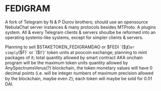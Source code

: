 # FEDIGRAM
A fork of Telegram by N & P Durov brothers; should use an opensource NebulaChat server instances & many protocols besides MTProto. A plugins system. All & every Telegram clients & servers shoulbe be reformed into an operating systems-like systems, except for simpler clients & servers.

Planning to sell $STAKETOKEN_FEDIGRAMDAO or $FEDI `($⨋)` or simply `($F)` or `($𝔽)` token units at poocoin exchange; planning to mint packages of it; total quantity allowed by smart contract AKA onchain program will be the maximum token units quantity allowed by AnySpectrumsVerus(?) blockchain, the token monetary values will have 0 decimal points (i.e. will be integer numbers of maximum precision allowed by the blockchain, maybe even ℤ); each token will maybe be sold for 0.01 DAI.
